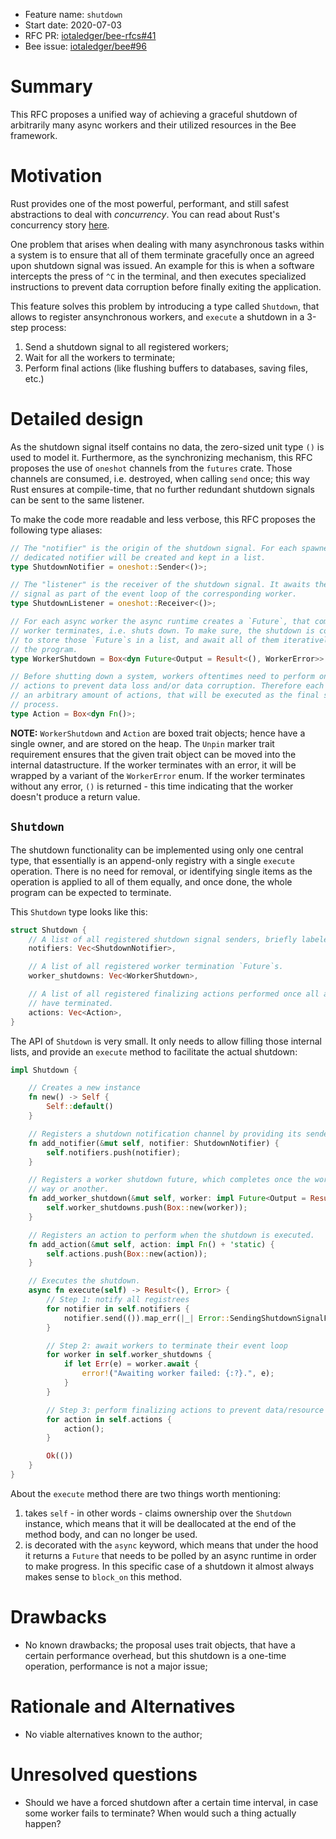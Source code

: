 + Feature name: `shutdown`
+ Start date: 2020-07-03
+ RFC PR: [iotaledger/bee-rfcs#41](https://github.com/iotaledger/bee-rfcs/pull/41)
+ Bee issue: [iotaledger/bee#96](https://github.com/iotaledger/bee/issues/96)

# Summary

This RFC proposes a unified way of achieving a graceful shutdown of arbitrarily many async workers and their utilized resources in the Bee framework.

# Motivation

Rust provides one of the most powerful, performant, and still safest abstractions to deal with *concurrency*. You can read about Rust's concurrency story [here](https://doc.rust-lang.org/book/ch16-00-concurrency.html).

One problem that arises when dealing with many asynchronous tasks within a system is to ensure that all of them terminate gracefully once an agreed upon shutdown signal was issued. An example for this is when a software intercepts the press of `^C` in the terminal, and then executes specialized instructions to prevent data corruption before finally exiting the application.

This feature solves this problem by introducing a type called `Shutdown`, that allows to register ansynchronous workers, and `execute` a shutdown in a 3-step process:

1. Send a shutdown signal to all registered workers;
2. Wait for all the workers to terminate;
3. Perform final actions (like flushing buffers to databases, saving files, etc.)

# Detailed design

As the shutdown signal itself contains no data, the zero-sized unit type `()` is used to model it. Furthermore, as the synchronizing mechanism, this RFC proposes the use of `oneshot` channels from the `futures` crate. Those channels are consumed, i.e. destroyed, when calling `send` once; this way Rust ensures at compile-time, that no further redundant shutdown signals can be sent to the same listener.

To make the code more readable and less verbose, this RFC proposes the following type aliases:

```rust
// The "notifier" is the origin of the shutdown signal. For each spawned worker a
// dedicated notifier will be created and kept in a list.
type ShutdownNotifier = oneshot::Sender<()>;

// The "listener" is the receiver of the shutdown signal. It awaits the shutdown
// signal as part of the event loop of the corresponding worker.
type ShutdownListener = oneshot::Receiver<()>;

// For each async worker the async runtime creates a `Future`, that completes when the
// worker terminates, i.e. shuts down. To make sure, the shutdown is complete, one has
// to store those `Future`s in a list, and await all of them iteratively before exiting
// the program.
type WorkerShutdown = Box<dyn Future<Output = Result<(), WorkerError>> + Unpin>;

// Before shutting down a system, workers oftentimes need to perform one or more final
// actions to prevent data loss and/or data corruption. Therefore each worker can register
// an arbitrary amount of actions, that will be executed as the final step of the shutdown
// process.
type Action = Box<dyn Fn()>;
```

**NOTE:** `WorkerShutdown` and `Action` are boxed trait objects; hence have a single owner, and are stored on the heap. The `Unpin` marker trait requirement ensures that the given trait object can be moved into the internal datastructure. If the worker terminates with an error, it will be wrapped by a variant of the `WorkerError` enum. If the worker terminates without any error, `()` is returned - this time indicating that the worker doesn't produce a return value.

## `Shutdown`

The shutdown functionality can be implemented using only one central type, that essentially is an append-only registry with a single `execute` operation. There is no need for removal, or identifying single items as the operation is applied to all of them equally, and once done, the whole program can be expected to terminate.

This `Shutdown` type looks like this:

```rust
struct Shutdown {
    // A list of all registered shutdown signal senders, briefly labeled as "notifiers".
    notifiers: Vec<ShutdownNotifier>,

    // A list of all registered worker termination `Future`s.
    worker_shutdowns: Vec<WorkerShutdown>,

    // A list of all registered finalizing actions performed once all async workers
    // have terminated.
    actions: Vec<Action>,
}
```

The API of `Shutdown` is very small. It only needs to allow filling those internal lists, and provide an `execute` method to facilitate the actual shutdown:

```rust
impl Shutdown {

    // Creates a new instance
    fn new() -> Self {
        Self::default()
    }

    // Registers a shutdown notification channel by providing its sender half.
    fn add_notifier(&mut self, notifier: ShutdownNotifier) {
        self.notifiers.push(notifier);
    }

    // Registers a worker shutdown future, which completes once the worker terminates in one
    // way or another.
    fn add_worker_shutdown(&mut self, worker: impl Future<Output = Result<(), WorkerError>> + Unpin + 'static) {
        self.worker_shutdowns.push(Box::new(worker));
    }

    // Registers an action to perform when the shutdown is executed.
    fn add_action(&mut self, action: impl Fn() + 'static) {
        self.actions.push(Box::new(action));
    }

    // Executes the shutdown.
    async fn execute(self) -> Result<(), Error> {
        // Step 1: notify all registrees
        for notifier in self.notifiers {
            notifier.send(()).map_err(|_| Error::SendingShutdownSignalFailed)?
        }

        // Step 2: await workers to terminate their event loop
        for worker in self.worker_shutdowns {
            if let Err(e) = worker.await {
                error!("Awaiting worker failed: {:?}.", e);
            }
        }

        // Step 3: perform finalizing actions to prevent data/resource corruption
        for action in self.actions {
            action();
        }

        Ok(())
    }
}
```

About the `execute` method there are two things worth mentioning:

1. takes `self` - in other words - claims ownership over the `Shutdown` instance, which means that it will be deallocated at the end of the method body, and can no longer be used.
2. is decorated with the `async` keyword, which means that under the hood it returns a `Future` that needs to be polled by an async runtime in order to make progress. In this specific case of a shutdown it almost always makes sense to `block_on` this method.


# Drawbacks
* No known drawbacks; the proposal uses trait objects, that have a certain performance overhead, but this shutdown is a one-time operation, performance is not a major issue;

# Rationale and Alternatives
* No viable alternatives known to the author;

# Unresolved questions
* Should we have a forced shutdown after a certain time interval, in case some worker fails to terminate? When would such a thing actually happen?

